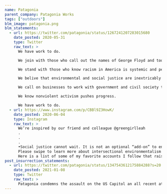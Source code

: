 ```yaml
---
name: Patagonia
parent_company: Patagonia Works
tags: ["outdoors"]
blm_image: patagonia.png
blm_statements:
  - url: https://twitter.com/patagonia/status/1267241207283015680
    date_posted: 2020-05-31
    type: Twitter
    raw_text: >
      We have work to do.

      We join with those who call out the names of George Floyd and too many others in sorrow and anger.

      We stand with those who know racism in America is systemic and pervasive.

      We belive that environmental and social justice are inextricably linked.

      We call on businesses to work with government and civil society to support safe and thriving communities.

      We know nonviolent activism pushes progress.

      We have work to do.
  - url: https://www.instagram.com/p/CBBl9Z3HowK/
    date_posted: 2020-06-04
    type: Instagram
    raw_text: >
      We’re inspired by our friend and colleague @greengirlleah
      .
      .
      .
      •Social justice cannot wait. It is not an optional “add-on” to environmentalism. It is unfair to opt in and out of caring about racial injustices when many of us cannot. These injustices are happening to our parents, our children, our family and our friends. I’m calling on the environmentalist community to stand in solidarity with the black lives matter movement and with Black, Indigenous + POC communities impacted daily by both social and environmental injustice.
      Please swipe to learn more about intersectional environmentalism and take the pledge.
      Here is a list of some of my favorite accounts I follow that raise awareness for intersectional environmentalism, please tag more in the comments!: @mikaelaloach @toritsui_ @jamie_s_margolin @queerbrownvegan @diandramarizet @wildginaa @aditimayer @naturechola @nativein_la @amaze_me_grace @she_colorsnature @switchbackshawty @bleavitt8 @badgal_brooky @teresabaker11 @ImKevinJPatel @Xiyebeara @lainetew @sophiakianni @xiuhtezcatl
post_insurrection_statements:
  - url: https://twitter.com/patagonia/status/1347543612175884288?s=20
    date_posted: 2021-01-08
    type: Twitter
    raw_text: >
      Patagonia condemns the assault on the US Capitol an all recent attempts to disrupt a peaceful transition of presidential power. We are also appalled by the double standard in the response to Wednesday's insurrection compared to last summer's Black Lives Matter protests. We support leaders from around the country who are calling for the president and his enablers to be removed from office immediately. We are committed, as ever, to doing our part to support our democracy and to ensure that it is equitable and accessible for everyone.
---
```

